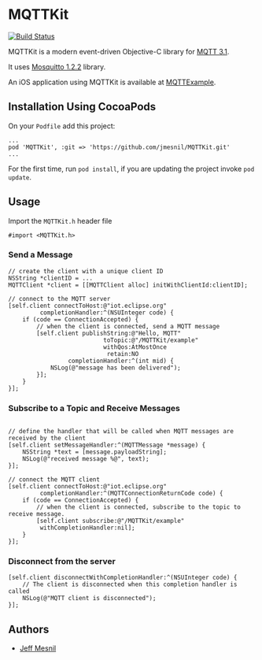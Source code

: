 # MQTTKit

[![Build Status](https://travis-ci.org/jmesnil/MQTTKit.png?branch=master)](https://travis-ci.org/jmesnil/MQTTKit)

MQTTKit is a modern event-driven Objective-C library for [MQTT 3.1][mqtt].

It uses [Mosquitto 1.2.2](http://mosquitto.org) library.

An iOS application using MQTTKit is available at [MQTTExample](https://github.com/jmesnil/MQTTExample).

## Installation Using CocoaPods

On your ```Podfile``` add this project:

```
...
pod 'MQTTKit', :git => 'https://github.com/jmesnil/MQTTKit.git'
...
```

For the first time, run ```pod install```, if you are updating the project invoke ```pod update```.

## Usage

Import the `MQTTKit.h` header file

```objc
#import <MQTTKit.h>
```

### Send a Message

```objc
// create the client with a unique client ID
NSString *clientID = ...
MQTTClient *client = [[MQTTClient alloc] initWithClientId:clientID];

// connect to the MQTT server
[self.client connectToHost:@"iot.eclipse.org" 
         completionHandler:^(NSUInteger code) {
    if (code == ConnectionAccepted) {
        // when the client is connected, send a MQTT message
        [self.client publishString:@"Hello, MQTT"
                           toTopic:@"/MQTTKit/example"
                           withQos:AtMostOnce
                            retain:NO
                 completionHandler:^(int mid) {
            NSLog(@"message has been delivered");
        }];
    }
}];

```

### Subscribe to a Topic and Receive Messages

```objc

// define the handler that will be called when MQTT messages are received by the client
[self.client setMessageHandler:^(MQTTMessage *message) {
    NSString *text = [message.payloadString];
    NSLog(@"received message %@", text);
}];

// connect the MQTT client
[self.client connectToHost:@"iot.eclipse.org"
         completionHandler:^(MQTTConnectionReturnCode code) {
    if (code == ConnectionAccepted) {
        // when the client is connected, subscribe to the topic to receive message.
        [self.client subscribe:@"/MQTTKit/example"
         withCompletionHandler:nil];
    }
}];
```

### Disconnect from the server

```objc
[self.client disconnectWithCompletionHandler:^(NSUInteger code) {
    // The client is disconnected when this completion handler is called
    NSLog(@"MQTT client is disconnected");
}];
```
## Authors

* [Jeff Mesnil](http://jmesnil.net/)

[mqtt]: http://public.dhe.ibm.com/software/dw/webservices/ws-mqtt/mqtt-v3r1.html